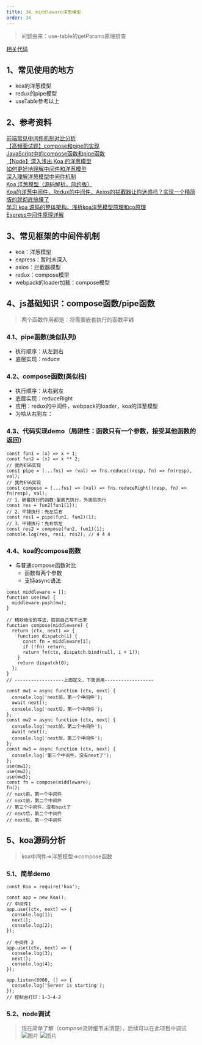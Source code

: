 ```yaml
---
title: 34、middleware洋葱模型
order: 34
---
```

> 问题由来：use-table的getParams原理排查

[相关代码](https://github.com/ahooksjs/useTable/blob/v0.2.14/packages/use-query-display/src/index.ts#L70)
## 1、常见使用的地方
+ koa的洋葱模型
+ redux的pipe模型
+ useTable参考以上
 
## 2、参考资料 
[前端常见中间件机制对比分析](https://juejin.cn/post/6882751879118323719)  
[【高频面试题】compose和pipe的实现](https://juejin.cn/post/7008089093775048735)  
[JavaScript中的compose函数和pipe函数](https://juejin.cn/post/6844904061821517832)  
[【Node】深入浅出 Koa 的洋葱模型](https://juejin.cn/post/7012031464237694983)  
[如何更好地理解中间件和洋葱模型](https://juejin.cn/post/6890259747866411022)  
[深入理解洋葱模型中间件机制](https://juejin.cn/post/6844904025767280648)  
[Koa 洋葱模型（源码解析，简约版）](https://juejin.cn/post/6844904121858785294)    
[Koa的洋葱中间件，Redux的中间件，Axios的拦截器让你迷惑吗？实现一个精简版的就彻底搞懂了](https://juejin.cn/post/6844904039608500237)  
[学习 koa 源码的整体架构，浅析koa洋葱模型原理和co原理](https://juejin.cn/post/6844904088220467213)  
[Express中间件原理详解](https://juejin.cn/post/6844903573663416334)
 ## 3、常见框架的中间件机制
 + koa：洋葱模型
 + express：暂时未深入
 + axios：拦截器模型
 + redux：compose模型
 + webpack的loader加载：compose模型

 ## 4、js基础知识：compose函数/pipe函数
> 两个函数作用都是：将需要嵌套执行的函数平铺

### 4.1、pipe函数(类似队列)
+ 执行顺序：从左到右
+ 底层实现：reduce
### 4.2、compose函数(类似栈)
+ 执行顺序：从右到左
+ 底层实现：reduceRight
+ 应用：redux的中间件，webpack的loader，koa的洋葱模型
+ 为啥从右到左：

### 4.3、代码实现demo（局限性：函数只有一个参数，接受其他函数的返回）

```
const fun1 = (x) => x + 1;
const fun2 = (x) => x ** 2;
// 我的ES6实现
const pipe = (...fns) => (val) => fns.reduce((resp, fn) => fn(resp), val);
// 我的ES6实现
const compose = (...fns) => (val) => fns.reduceRight((resp, fn) => fn(resp), val);
// 1、嵌套执行的函数:里面先执行，外面后执行
const res = fun2(fun1(1));
// 2、平铺执行：先左后右
const res1 = pipe(fun1, fun2)(1);
// 3、平铺执行：先右后左
const res2 = compose(fun2, fun1)(1);
console.log(res, res1, res2); // 4 4 4
```
### 4.4、koa的compose函数
+ 与普通compose函数对比
    + 函数有两个参数
    + 支持async语法

```
const middleware = [];
function use(mw) {
  middleware.push(mw);
}

// 精妙绝伦的写法，目前自己写不出来
function compose(middleware) {
  return (ctx, next) => {
    function dispatch(i) {
      const fn = middleware[i];
      if (!fn) return;
      return fn(ctx, dispatch.bind(null, i + 1));
    }
    return dispatch(0);
  };
}
// ------------------上面定义，下面调用------------------

const mw1 = async function (ctx, next) {
  console.log('next前，第一个中间件');
  await next();
  console.log('next后，第一个中间件');
};
const mw2 = async function (ctx, next) {
  console.log('next前，第二个中间件');
  await next();
  console.log('next后，第二个中间件');
};
const mw3 = async function (ctx, next) {
  console.log('第三个中间件，没有next了');
};
use(mw1);
use(mw2);
use(mw3);
const fn = compose(middleware);
fn();
// next前，第一个中间件
// next前，第二个中间件
// 第三个中间件，没有next了
// next后，第二个中间件
// next后，第一个中间件

```
## 5、koa源码分析
> koa中间件=>洋葱模型=>compose函数
### 5.1、简单demo
```
const Koa = require('koa');

const app = new Koa();
// 中间件1
app.use((ctx, next) => {
  console.log(1);
  next();
  console.log(2);
});

// 中间件 2
app.use((ctx, next) => {
  console.log(3);
  next();
  console.log(4);
});

app.listen(8000, () => {
  console.log('Server is starting');
});
// 控制台打印：1-3-4-2
```
### 5.2、node调试
> 现在简单了解（compose流转细节未清楚），后续可以在此项目中调试
![图片](https://robin2017.github.io/frontend-notes/images/koa1.jpg)
![图片](https://robin2017.github.io/frontend-notes/images/koa2.jpg)